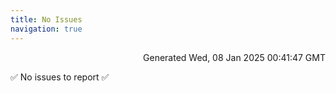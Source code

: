 ```yaml
---
title: No Issues
navigation: true
---
```


<p style="text-align:right;color:#cccs">
Generated Wed, 08 Jan 2025 00:41:47 GMT
</p>
<p>✅ No issues to report ✅</p>



